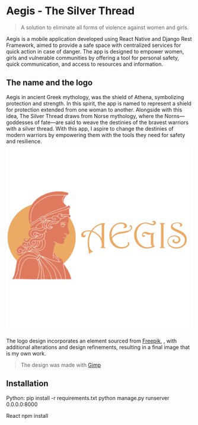 # Aegis - The Silver Thread

> A solution to eliminate all forms of violence against women and girls.

Aegis is a mobile application developed using React Native and Django Rest Framework, aimed to provide a safe space with centralized services for quick action in case of danger. The app is designed to empower women, girls and vulnerable communities by offering a tool for personal safety, quick communication, and access to resources and information.

## The name and the logo

Aegis in ancient Greek mythology, was the shield of Athena, symbolizing protection and strength. In this spirit, the app is named to represent a shield for protection extended from one woman to another. Alongside with this idea, The Silver Thread draws from Norse mythology, where the Norns—goddesses of fate—are said to weave the destinies of the bravest warriors with a silver thread. With this app, I aspire to change the destinies of modern warriors by empowering them with the tools they need for safety and resilience.
![logo](./app/src/assets/images/appLogoH.png)

The logo design incorporates an element sourced from [Freepik](https://www.freepik.com/free-vector/flat-design-athena-logo-template_37561346.htm#fromView=search&page=1&position=8&uuid=78592bf7-cce8-443a-847d-b37cb2736f7c), , with additional alterations and design refinements, resulting in a final image that is my own work. 
> The design was made with [Gimp](https://www.gimp.org/)

## Installation
Python:
pip install -r requirements.txt
python manage.py runserver 0.0.0.0:8000

React
npm install
